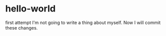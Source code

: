 # hello-world
first attempt
I'm not going to write a thing about myself.
Now I will commit these changes.
